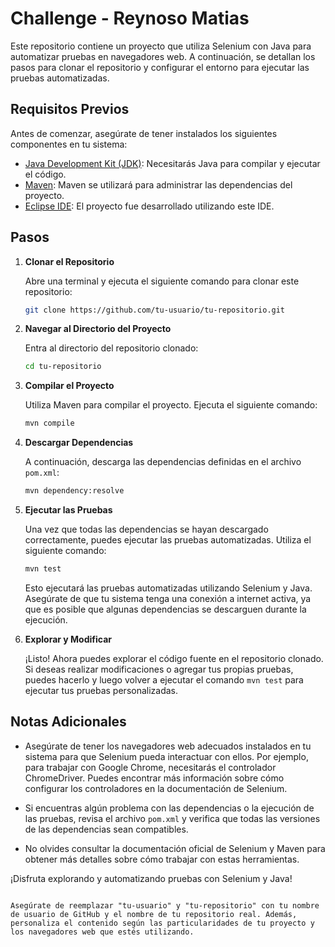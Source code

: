 


# Challenge - Reynoso Matias

Este repositorio contiene un proyecto que utiliza Selenium con Java para automatizar pruebas en navegadores web. A continuación, se detallan los pasos para clonar el repositorio y configurar el entorno para ejecutar las pruebas automatizadas.

## Requisitos Previos

Antes de comenzar, asegúrate de tener instalados los siguientes componentes en tu sistema:

- [Java Development Kit (JDK)](https://www.oracle.com/java/technologies/javase-downloads.html): Necesitarás Java para compilar y ejecutar el código.
- [Maven](https://maven.apache.org/): Maven se utilizará para administrar las dependencias del proyecto.
- [Eclipse IDE](https://www.eclipse.org/downloads/): El proyecto fue desarrollado utilizando este IDE.

## Pasos

1. **Clonar el Repositorio**

   Abre una terminal y ejecuta el siguiente comando para clonar este repositorio:

   ```bash
   git clone https://github.com/tu-usuario/tu-repositorio.git
   ```

2. **Navegar al Directorio del Proyecto**

   Entra al directorio del repositorio clonado:

   ```bash
   cd tu-repositorio
   ```

3. **Compilar el Proyecto**

   Utiliza Maven para compilar el proyecto. Ejecuta el siguiente comando:

   ```bash
   mvn compile
   ```

4. **Descargar Dependencias**

   A continuación, descarga las dependencias definidas en el archivo `pom.xml`:

   ```bash
   mvn dependency:resolve
   ```

5. **Ejecutar las Pruebas**

   Una vez que todas las dependencias se hayan descargado correctamente, puedes ejecutar las pruebas automatizadas. Utiliza el siguiente comando:

   ```bash
   mvn test
   ```

   Esto ejecutará las pruebas automatizadas utilizando Selenium y Java. Asegúrate de que tu sistema tenga una conexión a internet activa, ya que es posible que algunas dependencias se descarguen durante la ejecución.

6. **Explorar y Modificar**

   ¡Listo! Ahora puedes explorar el código fuente en el repositorio clonado. Si deseas realizar modificaciones o agregar tus propias pruebas, puedes hacerlo y luego volver a ejecutar el comando `mvn test` para ejecutar tus pruebas personalizadas.

## Notas Adicionales

- Asegúrate de tener los navegadores web adecuados instalados en tu sistema para que Selenium pueda interactuar con ellos. Por ejemplo, para trabajar con Google Chrome, necesitarás el controlador ChromeDriver. Puedes encontrar más información sobre cómo configurar los controladores en la documentación de Selenium.

- Si encuentras algún problema con las dependencias o la ejecución de las pruebas, revisa el archivo `pom.xml` y verifica que todas las versiones de las dependencias sean compatibles.

- No olvides consultar la documentación oficial de Selenium y Maven para obtener más detalles sobre cómo trabajar con estas herramientas.

¡Disfruta explorando y automatizando pruebas con Selenium y Java!
```

Asegúrate de reemplazar "tu-usuario" y "tu-repositorio" con tu nombre de usuario de GitHub y el nombre de tu repositorio real. Además, personaliza el contenido según las particularidades de tu proyecto y los navegadores web que estés utilizando.
